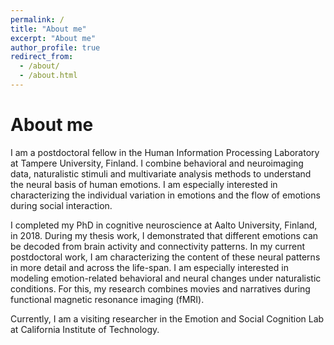 ```yaml
---
permalink: /
title: "About me"
excerpt: "About me"
author_profile: true
redirect_from: 
  - /about/
  - /about.html
---
```


About me
===

I am a postdoctoral fellow in the Human Information Processing Laboratory at Tampere University, Finland. I combine behavioral and neuroimaging data, naturalistic stimuli and multivariate analysis methods to understand the neural basis of human emotions. I am especially interested in characterizing the individual variation in emotions and the flow of emotions during social interaction.

I completed my PhD in cognitive neuroscience at Aalto University, Finland, in 2018. During my thesis work, I demonstrated that different emotions can be decoded from brain activity and connectivity patterns. In my current postdoctoral work, I am characterizing the content of these neural patterns in more detail and across the life-span. I am especially interested in modeling emotion-related behavioral and neural changes under naturalistic conditions. For this, my research combines movies and narratives during functional magnetic resonance imaging (fMRI).

Currently, I am a visiting researcher in the Emotion and Social Cognition Lab at California Institute of Technology.
